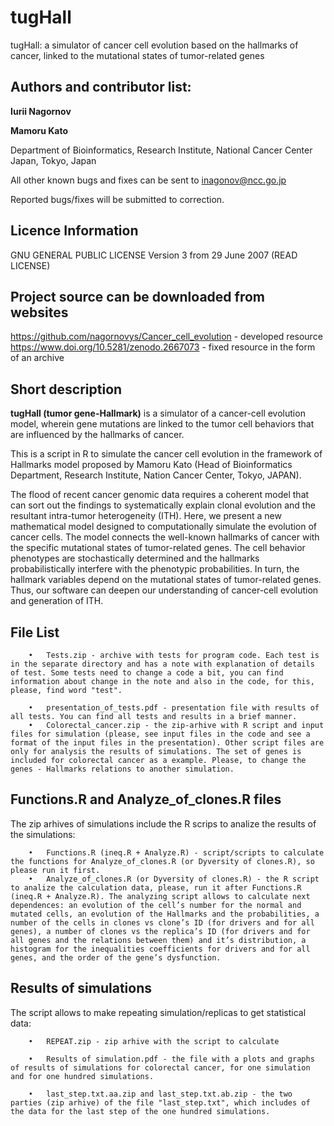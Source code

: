 tugHall
====================
tugHall: a simulator of cancer cell evolution based on the hallmarks of cancer, linked to the mutational states of tumor-related genes

Authors and contributor list: 
--- 
**Iurii Nagornov** 

**Mamoru Kato**

Department of Bioinformatics, Research Institute, National Cancer Center Japan, Tokyo, Japan

All other known bugs and fixes can be sent to inagonov@ncc.go.jp

Reported bugs/fixes will be submitted to correction.

Licence Information
------
GNU GENERAL PUBLIC LICENSE Version 3 from 29 June 2007 (READ LICENSE)

Project source can be downloaded from websites  
--- 
https://github.com/nagornovys/Cancer_cell_evolution  -  developed resource
https://www.doi.org/10.5281/zenodo.2667073  -  fixed resource in the form of an archive

Short description
---
**tugHall (tumor gene-Hallmark)** is a simulator of a cancer-cell evolution model, wherein gene mutations are linked to the tumor cell behaviors that are influenced by the hallmarks of cancer.

This is a script in R to simulate the cancer cell evolution in the framework of Hallmarks model proposed by Mamoru Kato (Head of Bioinformatics Department, Research Institute, Nation Cancer Center, Tokyo, JAPAN).

The flood of recent cancer genomic data requires a coherent model that can sort out the findings to systematically explain clonal evolution and the resultant intra-tumor heterogeneity (ITH). Here, we present a new mathematical model designed to computationally simulate the evolution of cancer cells. The model connects the well-known hallmarks of cancer with the specific mutational states of tumor-related genes. The cell behavior phenotypes are stochastically determined and the hallmarks probabilistically interfere with the phenotypic probabilities. In turn, the hallmark variables depend on the mutational states of tumor-related genes. Thus, our software can deepen our understanding of cancer-cell evolution and generation of ITH.

File List
---
``` 
	•	Tests.zip - archive with tests for program code. Each test is in the separate directory and has a note with explanation of details of test. Some tests need to change a code a bit, you can find information about change in the note and also in the code, for this, please, find word "test".
    
	•	presentation_of_tests.pdf - presentation file with results of all tests. You can find all tests and results in a brief manner.
	•	Colorectal_cancer.zip - the zip-arhive with R script and input files for simulation (please, see input files in the code and see a format of the input files in the presentation). Other script files are only for analysis the results of simulations. The set of genes is included for colorectal cancer as a example. Please, to change the genes - Hallmarks relations to another simulation. 
```

Functions.R and Analyze_of_clones.R files
---
The zip arhives of simulations include the R scrips to analize the results of the simulations:
```
	•	Functions.R (ineq.R + Analyze.R) - script/scripts to calculate the functions for Analyze_of_clones.R (or Dyversity of clones.R), so please run it first. 
	•	Analyze_of_clones.R (or Dyversity of clones.R) - the R script to analize the calculation data, please, run it after Functions.R (ineq.R + Analyze.R). The analyzing script allows to calculate next dependences: an evolution of the cell’s number for the normal and mutated cells, an evolution of the Hallmarks and the probabilities, a number of the cells in clones vs clone’s ID (for drivers and for all genes), a number of clones vs the replica’s ID (for drivers and for all genes and the relations between them) and it’s distribution, a histogram for the inequalities coefficients for drivers and for all genes, and the order of the gene’s dysfunction.
```

Results of simulations
---
The script allows to make repeating simulation/replicas to get statistical data:
```
	•	REPEAT.zip - zip arhive with the script to calculate			
	
	•	Results of simulation.pdf - the file with a plots and graphs of results of simulations for colorectal cancer, for one simulation and for one hundred simulations. 

	•	last_step.txt.aa.zip and last_step.txt.ab.zip - the two parties (zip arhive) of the file "last_step.txt", which includes of the data for the last step of the one hundred simulations. 
```

